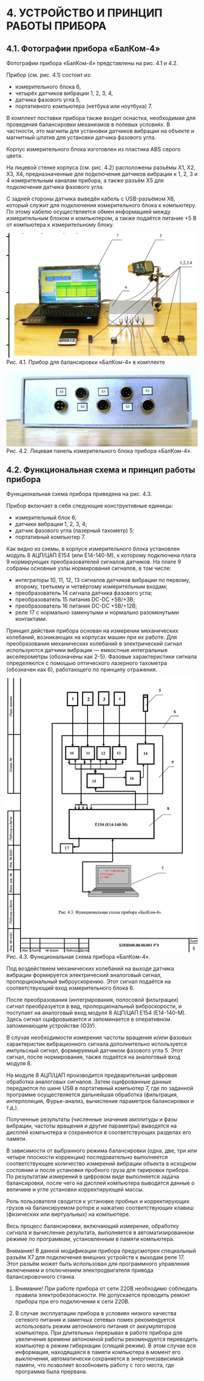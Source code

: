 # 4. УСТРОЙСТВО И ПРИНЦИП РАБОТЫ ПРИБОРА

## 4.1. Фотографии прибора «БалКом-4»

Фотографии прибора «БалКом-4» представлены на рис. 4.1 и 4.2.

Прибор (см. рис. 4.1) состоит из:
- измерительного блока 6,
- четырёх датчиков вибрации 1, 2, 3, 4,
- датчика фазового угла 5,
- портативного компьютера (нетбука или ноутбука) 7.

В комплект поставки прибора также входит оснастка, необходимая для проведения балансировки механизмов в полевых условиях. В частности, это магниты для установки датчиков вибрации на объекте и магнитный штатив для установки датчика фазового угла.

Корпус измерительного блока изготовлен из пластика ABS серого цвета.

На лицевой стенке корпуса (см. рис. 4.2) расположены разъёмы Х1, Х2, Х3, Х4, предназначенные для подключения датчиков вибрации к 1, 2, 3 и 4 измерительным каналам прибора, а также разъём Х5 для подключения датчика фазового угла.

С задней стороны датчика выведён кабель с USB-разъёмом Х6, который служит для подключения измерительного блока к компьютеру. По этому кабелю осуществляется обмен информацией между измерительным блоком и компьютером, а также подаётся питание +5 В от компьютера к измерительному блоку.

![](_page_5_Picture_8.jpeg)
Рис. 4.1. Прибор для балансировки «БалКом-4» в комплекте

![](_page_6_Picture_0.jpeg)
Рис. 4.2. Лицевая панель измерительного блока прибора «БалКом-4».

## 4.2. Функциональная схема и принцип работы прибора

Функциональная схема прибора приведена на рис. 4.3.

Прибор включает в себя следующие конструктивные единицы:
- измерительный блок 6;
- датчики вибрации 1, 2, 3, 4;
- датчик фазового угла (лазерный тахометр) 5;
- портативный компьютер 7.

Как видно из схемы, в корпусе измерительного блока установлен модуль 8 АЦП/ЦАП Е154 (или Е14-140-М), к которому подключена плата 9 нормирующих преобразователей сигналов датчиков. На плате 9 собраны основные узлы нормирования сигналов, в том числе:
- интеграторы 10, 11, 12, 13 сигналов датчиков вибрации по первому, второму, третьему и четвёртому измерительным входам;
- преобразователь 14 сигнала датчика фазового угла;
- преобразователь 15 питания DC-DC +5B/+3B;
- преобразователь 16 питания DC-DC +5B/+12B;
- реле 17 с нормально замкнутыми и нормально разомкнутыми контактами.

Принцип действия прибора основан на измерении механических колебаний, возникающих на корпусах машин при их работе. Для преобразования механических колебаний в электрический сигнал используются датчики вибрации — емкостные интегральные акселерометры (обозначены как 2-5). Фазовые характеристики сигнала определяются с помощью оптического лазерного тахометра (обозначен как 6), работающего по принципу отражения.

![](_page_7_Figure_0.jpeg)
Рис. 4.3. Функциональная схема прибора «БалКом-4».

Под воздействием механических колебаний на выходе датчика вибрации формируется электрический аналоговый сигнал, пропорциональный виброускорению. Этот сигнал подаётся на соответствующий вход измерительного блока 6.

После преобразования (интегрирования, полосовой фильтрации) сигнал преобразуется в вид, пропорциональный виброскорости, и поступает на аналоговый вход модуля 8 АЦП/ЦАП Е154 (Е14-140-М). Здесь сигнал оцифровывается и запоминается в оперативном запоминающем устройстве (ОЗУ).

В случае необходимости измерения частоты вращения и/или фазовых характеристик вибрационного сигнала дополнительно используется импульсный сигнал, формируемый датчиком фазового угла 5. Этот сигнал, после нормирования, также подаётся на аналоговый вход модуля 8.

На модуле 8 АЦП/ЦАП производится предварительная цифровая обработка аналоговых сигналов. Затем оцифрованные данные передаются по шине USB в портативный компьютер 7, где по заданной программе осуществляется дальнейшая обработка (фильтрация, интерполяция, Фурье-анализ, вычисление параметров балансировки и т.д.).

Полученные результаты (численные значения амплитуды и фазы вибрации, частоты вращения и другие параметры) выводятся на дисплей компьютера и сохраняются в соответствующих разделах его памяти.

В зависимости от выбранного режима балансировки (одна, две, три или четыре плоскости коррекции) последовательно выполняется соответствующее количество измерений вибрации объекта в исходном состоянии и после установки пробного груза для тарировки прибора. По результатам измерений в цифровом виде выполняется задача балансировки, после чего на дисплей компьютера выводятся данные о величине и угле установки корректирующей массы.

Роль пользователя сводится к установке пробных и корректирующих грузов на балансируемом роторе и нажатию соответствующих клавиш (физических или виртуальных) на компьютере.

Весь процесс балансировки, включающий измерение, обработку сигнала и вычисление результата, выполняется в автоматизированном режиме по программам, установленным в памяти компьютера.

Внимание! В данной модификации прибора предусмотрен специальный разъём Х7 для подключения внешних устройств к выходам реле 17. Этот разъём может быть использован для программного управления включением и отключением электродвигателя привода балансировочного станка.

1. Внимание! При работе прибора от сети 220В необходимо соблюдать правила электробезопасности. Не допускается проводить ремонт прибора при его подключении к сети 220В.

2. В случае эксплуатации прибора в условиях низкого качества сетевого питания и заметных сетевых помех рекомендуется использовать режим автономного питания от аккумуляторов компьютера. При длительных перерывах в работе прибора для увеличения времени автономной работы рекомендуется переводить компьютер в режим гибернации (спящий режим). В этом случае вся информация, находящаяся в памяти компьютера в момент его выключения, автоматически сохраняется в энергонезависимой памяти, что позволяет возобновить работу с того места, где программа была прервана.